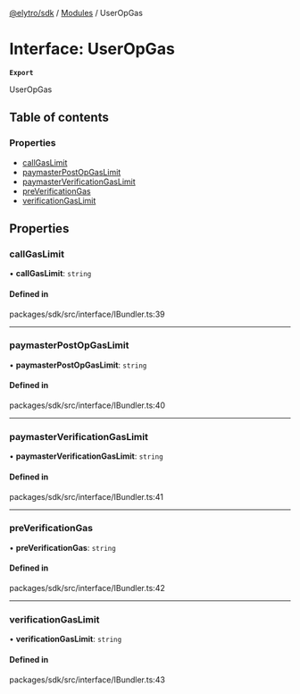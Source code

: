 [@elytro/sdk](../README.md) / [Modules](../modules.md) / UserOpGas

# Interface: UserOpGas

**`Export`**

UserOpGas

## Table of contents

### Properties

- [callGasLimit](UserOpGas.md#callgaslimit)
- [paymasterPostOpGasLimit](UserOpGas.md#paymasterpostopgaslimit)
- [paymasterVerificationGasLimit](UserOpGas.md#paymasterverificationgaslimit)
- [preVerificationGas](UserOpGas.md#preverificationgas)
- [verificationGasLimit](UserOpGas.md#verificationgaslimit)

## Properties

### callGasLimit

• **callGasLimit**: `string`

#### Defined in

packages/sdk/src/interface/IBundler.ts:39

___

### paymasterPostOpGasLimit

• **paymasterPostOpGasLimit**: `string`

#### Defined in

packages/sdk/src/interface/IBundler.ts:40

___

### paymasterVerificationGasLimit

• **paymasterVerificationGasLimit**: `string`

#### Defined in

packages/sdk/src/interface/IBundler.ts:41

___

### preVerificationGas

• **preVerificationGas**: `string`

#### Defined in

packages/sdk/src/interface/IBundler.ts:42

___

### verificationGasLimit

• **verificationGasLimit**: `string`

#### Defined in

packages/sdk/src/interface/IBundler.ts:43
